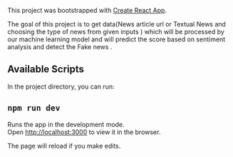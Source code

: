 This project was bootstrapped with [Create React App](https://github.com/facebook/create-react-app).

The goal of this project is to get data(News article url or Textual News and choosing the type of news from given inputs ) which will be processed by our machine learning model and will predict the score based on sentiment analysis and detect the Fake news .

## Available Scripts

In the project directory, you can run:

## `npm run dev`

Runs the app in the development mode.<br />
Open [http://localhost:3000](http://localhost:3000) to view it in the browser.

The page will reload if you make edits.<br />

